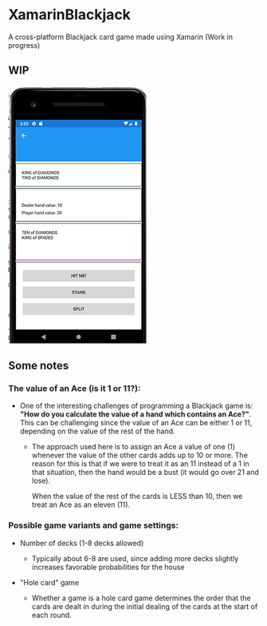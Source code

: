 # XamarinBlackjack
A cross-platform Blackjack card game made using Xamarin (Work in progress)

## WIP

![Image showing work in progress](https://github.com/TheFernandoM/XamarinBlackjack/blob/main/XamarinBlackjack/Assets/Images/wip1.png)

## Some notes
### The value of an Ace (is it 1 or 11?):
 * One of the interesting challenges of programming a Blackjack game is: **"How do you calculate the value of a hand which contains an Ace?"**. This can be challenging since the value of an Ace can be either 1 or 11, depending on the value of the rest of the hand.
 
     * The approach used here is to assign an Ace a value of one (1) whenever the value of the other cards adds up to 10 or more. 
       The reason for this is that if we were to treat it as an 11 instead of a 1 in that situation, then the hand would  be a bust (it would go over 21 and lose). 
       
       When the value of the rest of the cards is LESS than 10, then we treat an Ace as an eleven (11).

### Possible game variants and game settings:
  * Number of decks (1-8 decks allowed)
      *  Typically about 6-8 are used, since adding more decks slightly increases favorable probabilities for the house
 
  * "Hole card" game
      * Whether a game is a hole card game determines the order that the cards are dealt in during the initial dealing of the cards at the start of each round.
